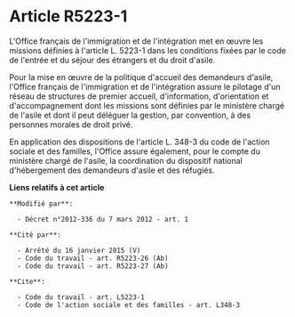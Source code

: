 # Article R5223-1

L'Office français de l'immigration et de l'intégration met en œuvre les missions définies à l'article L. 5223-1 dans les
conditions fixées par le code de l'entrée et du séjour des étrangers et du droit d'asile. 

Pour la mise en œuvre de la politique d'accueil des demandeurs d'asile, l'Office français de l'immigration et de
l'intégration assure le pilotage d'un réseau de structures de premier accueil, d'information, d'orientation et
d'accompagnement dont les missions sont définies par le ministère chargé de l'asile et dont il peut déléguer la gestion, par
convention, à des personnes morales de droit privé. 

En application des dispositions de l'article L. 348-3 du code de l'action sociale et des familles, l'Office assure également,
pour le compte du ministère chargé de l'asile, la coordination du dispositif national d'hébergement des demandeurs d'asile et
des réfugiés.

**Liens relatifs à cet article**

	**Modifié par**:

	  - Décret n°2012-336 du 7 mars 2012 - art. 1

	**Cité par**:

	  - Arrêté du 16 janvier 2015 (V)
	  - Code du travail - art. R5223-26 (Ab)
	  - Code du travail - art. R5223-27 (Ab)

	**Cite**:

	  - Code du travail - art. L5223-1
	  - Code de l'action sociale et des familles - art. L348-3
